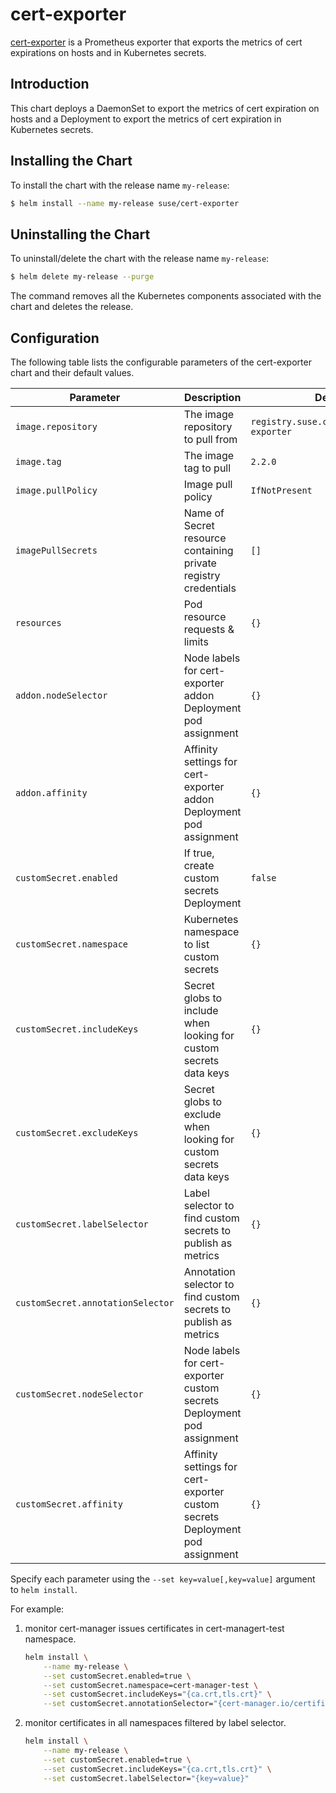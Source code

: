 # cert-exporter

[cert-exporter](https://github.com/joe-elliott/cert-exporter) is a Prometheus exporter that exports the metrics of cert expirations on hosts and in Kubernetes secrets.

## Introduction

This chart deploys a DaemonSet to export the metrics of cert expiration on hosts and a Deployment to export the metrics of cert expiration in Kubernetes secrets.

## Installing the Chart

To install the chart with the release name `my-release`:

```bash
$ helm install --name my-release suse/cert-exporter
```

## Uninstalling the Chart

To uninstall/delete the chart with the release name `my-release`:

```bash
$ helm delete my-release --purge
```

The command removes all the Kubernetes components associated with the chart and deletes the release.

## Configuration

The following table lists the configurable parameters of the cert-exporter chart and their default values.

| Parameter                         | Description                                                                  | Default                                    |
| --------------------------------- | ---------------------------------------------------------------------------- | ------------------------------------------ |
| `image.repository`                | The image repository to pull from                                            | `registry.suse.com/caasp/v4/cert-exporter` |
| `image.tag`                       | The image tag to pull                                                        | `2.2.0`                                    |
| `image.pullPolicy`                | Image pull policy                                                            | `IfNotPresent`                             |
| `imagePullSecrets`                | Name of Secret resource containing private registry credentials              | `[]`                                       |
| `resources`                       | Pod resource requests & limits                                               | `{}`                                       |
| `addon.nodeSelector`              | Node labels for cert-exporter addon Deployment pod assignment                | `{}`                                       |
| `addon.affinity`                  | Affinity settings for cert-exporter addon Deployment pod assignment          | `{}`                                       |
| `customSecret.enabled`            | If true, create custom secrets Deployment                                    | `false`                                    |
| `customSecret.namespace`          | Kubernetes namespace to list custom secrets                                  | `{}`                                       |
| `customSecret.includeKeys`        | Secret globs to include when looking for custom secrets data keys            | `{}`                                       |
| `customSecret.excludeKeys`        | Secret globs to exclude when looking for custom secrets data keys            | `{}`                                       |
| `customSecret.labelSelector`      | Label selector to find custom secrets to publish as metrics                  | `{}`                                       |
| `customSecret.annotationSelector` | Annotation selector to find custom secrets to publish as metrics             | `{}`                                       |
| `customSecret.nodeSelector`       | Node labels for cert-exporter custom secrets Deployment pod assignment       | `{}`                                       |
| `customSecret.affinity`           | Affinity settings for cert-exporter custom secrets Deployment pod assignment | `{}`                                       |

Specify each parameter using the `--set key=value[,key=value]` argument to `helm install`.

For example:
1. monitor cert-manager issues certificates in cert-managert-test namespace.
   ```bash
   helm install \
       --name my-release \
       --set customSecret.enabled=true \
       --set customSecret.namespace=cert-manager-test \
       --set customSecret.includeKeys="{ca.crt,tls.crt}" \
       --set customSecret.annotationSelector="{cert-manager.io/certificate-name}"
   ```
2. monitor certificates in all namespaces filtered by label selector.
   ```bash
   helm install \
       --name my-release \
       --set customSecret.enabled=true \
       --set customSecret.includeKeys="{ca.crt,tls.crt}" \
       --set customSecret.labelSelector="{key=value}"
   ```
